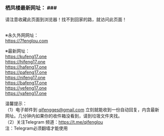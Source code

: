 ### 栖凤楼最新网址： ### <br>
请注意收藏此页面到浏览器！找不到回家的路，就访问此页面！<br><br>

※永久外网网址：<br>
https://7fenglou.com<br>

※最新网址：<br>
https://kufeng17.one<br>
https://hifeng17.one<br>
https://hafeng17.one<br>
https://pafeng17.one<br>
https://nifeng17.one<br>
https://bafeng17.one<br>
https://yefeng17.one<br>
https://yafeng17.one<br>


温馨提示：<br>
（1）电子邮件到 qifengges@gmail.com 立刻就能收到一份自动回复，内含最新网址。几分钟内如果你的收件箱没看到，请到垃圾文件夹找。<br>
（2）关注Telegram 频道：https://t.me/qifenglou<br>
注：Telegram必须翻墙才能使用
